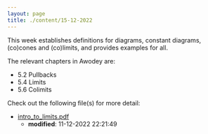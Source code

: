 ```yaml
---
layout: page
title: ./content/15-12-2022
---
```


This week establishes definitions for diagrams, constant diagrams, (co)cones and (co)limits, and provides examples for all.

The relevant chapters in Awodey are:
* 5.2 Pullbacks
* 5.4 Limits
* 5.6 Colimits

Check out the following file(s) for more detail:
* [intro_to_limits.pdf](./intro_to_limits.pdf)
	* **modified**: 11-12-2022 22:21:49
